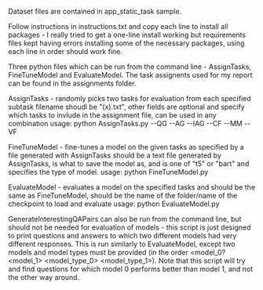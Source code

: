 Dataset files are contained in app_static_task sample.

Follow instructions in instructions.txt and copy each line to install all packages - I really tried to get a one-line install working but requirements files kept having errors installing some of the necessary packages, using each line in order should work fine.

Three python files which can be run from the command line - AssignTasks, FineTuneModel and EvaluateModel. The task assignents used for my report can be found in the assignments folder.

AssignTasks - randomly picks two tasks for evaluation from each specified subtask
filename shoudl be "(x).txt", other fields are optional and specify which tasks to invlude in the assignment file, can be used in any combination
usage: python AssignTasks.py <filename> --QG --AG --IAG --CF --MM --VF

FineTuneModel - fine-tunes a model on the given tasks as specified by a file generated with AssignTasks
<assignments> should be a text file generated by AssignTasks, <model-name> is what to save the model as, and <model-type> is one of "t5" or "bart" and specifies the type of model.
usage: python FineTuneModel.py <assignments> <model-name> <model-type>

EvaluateModel - evaluates a model on the specified tasks
<model-name> and <model-type> should be the same as FineTuneModel, <model-name> should be the name of the folder/name of the checkpoint to load and evaluate
usage: python EvaluateModel.py <assignments> <model-name> <model-type>

GenerateInterestingQAPairs can also be run from the command line, but should not be needed for evaluation of models - this script is just designed to print questions and answers to which two different models had very different responses. This is run similarly to EvaluateModel, except two models and model types must be provided (in the order <model_0? <model_1> <model_type_0> <model_type_1>). Note that this script will try and find questions for which model 0 performs better than model 1, and not the other way around.
